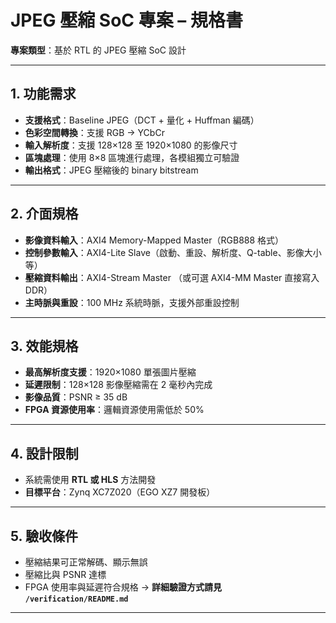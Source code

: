 

#  JPEG 壓縮 SoC 專案 – 規格書


**專案類型**：基於 RTL 的 JPEG 壓縮 SoC 設計

---

## 1. 功能需求

* **支援格式**：Baseline JPEG（DCT + 量化 + Huffman 編碼）
* **色彩空間轉換**：支援 RGB → YCbCr
* **輸入解析度**：支援 128×128 至 1920×1080 的影像尺寸
* **區塊處理**：使用 8×8 區塊進行處理，各模組獨立可驗證
* **輸出格式**：JPEG 壓縮後的 binary bitstream

---

## 2. 介面規格

* **影像資料輸入**：AXI4 Memory-Mapped Master（RGB888 格式）
* **控制參數輸入**：AXI4-Lite Slave（啟動、重設、解析度、Q-table、影像大小等）
* **壓縮資料輸出**：AXI4-Stream Master
  （或可選 AXI4-MM Master 直接寫入 DDR）
* **主時脈與重設**：100 MHz 系統時脈，支援外部重設控制

---

## 3. 效能規格

* **最高解析度支援**：1920×1080 單張圖片壓縮
* **延遲限制**：128×128 影像壓縮需在 2 毫秒內完成
* **影像品質**：PSNR ≥ 35 dB
* **FPGA 資源使用率**：邏輯資源使用需低於 50%

---

## 4. 設計限制

* 系統需使用 **RTL 或 HLS** 方法開發
* **目標平台**：Zynq XC7Z020（EGO XZ7 開發板）

---

## 5. 驗收條件

* 壓縮結果可正常解碼、顯示無誤
* 壓縮比與 PSNR 達標
* FPGA 使用率與延遲符合規格
  → **詳細驗證方式請見 `/verification/README.md`**

---


